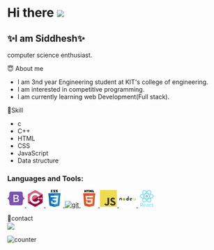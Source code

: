 # Hi there <img src="https://raw.githubusercontent.com/MartinHeinz/MartinHeinz/master/wave.gif" width="5px">


## ✨I am Siddhesh✨ 
computer science enthusiast.
<br>

😇 About me
- I am 3nd year Engineering student at KIT's college of engineering.
- I am interested in competitive programming.
- I am currently learning web Development(Full stack).


🥇Skill
- c
- C++
- HTML
- CSS
- JavaScript
- Data structure

<h3>Languages and Tools:</h3>
<p > <a href="https://getbootstrap.com" target="_blank"> <img src="https://github.com/devicons/devicon/blob/master/icons/bootstrap/bootstrap-plain.svg" alt="bootstrap" width="40" height="40"/> </a> <a href="https://www.w3schools.com/cpp/" target="_blank"> <img src="https://github.com/devicons/devicon/blob/master/icons/cplusplus/cplusplus-original.svg" alt="cplusplus" width="40" height="40"/> </a> <a href="https://www.w3schools.com/css/" target="_blank"> <img src="https://github.com/devicons/devicon/blob/master/icons/css3/css3-original-wordmark.svg" alt="css3" width="40" height="40"/> </a> <a href="https://git-scm.com/" target="_blank"> <img src="https://www.vectorlogo.zone/logos/git-scm/git-scm-icon.svg" alt="git" width="40" height="40"/> </a>  <a href="https://www.w3.org/html/" target="_blank"> <img src="https://github.com/devicons/devicon/blob/master/icons/html5/html5-original-wordmark.svg" alt="html5" width="40" height="40"/> </a> <a href="https://developer.mozilla.org/en-US/docs/Web/JavaScript" target="_blank"> <img src="https://github.com/devicons/devicon/blob/master/icons/javascript/javascript-original.svg" alt="javascript" width="40" height="40"/> </a> <a href="https://nodejs.org" target="_blank"> <img src="https://github.com/devicons/devicon/blob/master/icons/nodejs/nodejs-original-wordmark.svg" alt="nodejs" width="40" height="40"/> </a><a href="https://reactjs.org/" target="_blank"> <img src="https://github.com/devicons/devicon/blob/master/icons/react/react-original-wordmark.svg" alt="react" width="40" height="40"/> </a> </p>

💬contact <br>
[<img align="center" height="40" src="https://img.icons8.com/color/144/000000/linkedin.png"/>](https://www.linkedin.com/in/siddheshbhosale/) 
 
![counter](https://en1qodfjyx0p72o.m.pipedream.net)
